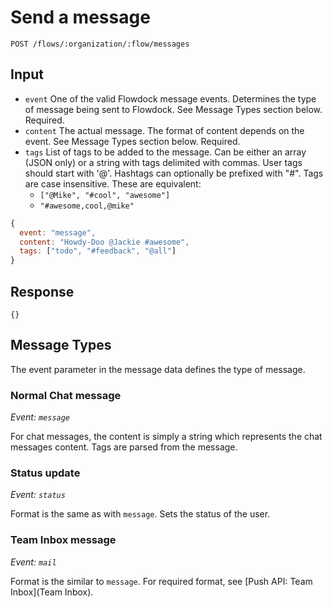 # Send a message

```
POST /flows/:organization/:flow/messages
```

## Input
* `event`
    One of the valid Flowdock message events. Determines the type of message being sent to Flowdock. See Message Types section below. Required.
* `content`
    The actual message. The format of content depends on the event. See Message Types section below. Required.
* `tags`
List of tags to be added to the message. Can be either an array (JSON only) or a string with tags delimited with commas. User tags should start with '@'. Hashtags can optionally be prefixed with "#". Tags are case insensitive. These are equivalent:
  * `["@Mike", "#cool", "awesome"]`
  * `"#awesome,cool,@mike"`

```javascript
{
  event: "message",
  content: "Howdy-Doo @Jackie #awesome",
  tags:	["todo", "#feedback", "@all"]
}
```

## Response
```
{}
```

## Message Types
The event parameter in the message data defines the type of message.

### Normal Chat message
_Event: `message`_

For chat messages, the content is simply a string which represents the chat messages content. Tags are parsed from the message.

### Status update
_Event: `status`_

Format is the same as with `message`. Sets the status of the user.

### Team Inbox message
_Event: `mail`_

Format is the similar to `message`. For required format, see [Push API: Team Inbox](Team Inbox).
